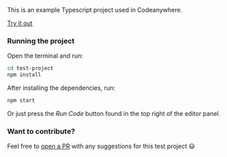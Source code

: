 This is an example Typescript project used in Codeanywhere.

[Try it out](https://beta.codeanywhere.com/workspace#https://github.com/Codeanywhere-Templates/typescript-node)

### Running the project

Open the terminal and run:
```sh
cd test-project
npm install
```

After installing the dependencies, run:
```sh
npm start
```

Or just press the *Run Code* button found in the top right of the editor panel.

### Want to contribute?

Feel free to [open a PR](https://github.com/Codeanywhere-Templates/typescript-node) with any suggestions for this test project 😃 